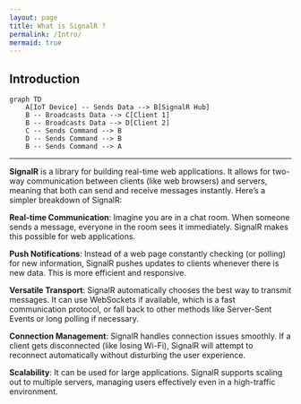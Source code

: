 ```yaml
---
layout: page
title: What is SignalR ?
permalink: /Intro/
mermaid: true
---
```


## Introduction

```mermaid
graph TD
    A[IoT Device] -- Sends Data --> B[SignalR Hub]
    B -- Broadcasts Data --> C[Client 1]
    B -- Broadcasts Data --> D[Client 2]
    C -- Sends Command --> B
    D -- Sends Command --> B
    B -- Sends Command --> A
```
---

**SignalR** is a library for building real-time web applications. It allows for two-way communication between clients (like web browsers) and servers, meaning that both can send and receive messages instantly. Here’s a simpler breakdown of SignalR:

**Real-time Communication**: Imagine you are in a chat room. When someone sends a message, everyone in the room sees it immediately. SignalR makes this possible for web applications.

**Push Notifications**: Instead of a web page constantly checking (or polling) for new information, SignalR pushes updates to clients whenever there is new data. This is more efficient and responsive.

**Versatile Transport**: SignalR automatically chooses the best way to transmit messages. It can use WebSockets if available, which is a fast communication protocol, or fall back to other methods like Server-Sent Events or long polling if necessary.

**Connection Management**: SignalR handles connection issues smoothly. If a client gets disconnected (like losing Wi-Fi), SignalR will attempt to reconnect automatically without disturbing the user experience.

**Scalability**: It can be used for large applications. SignalR supports scaling out to multiple servers, managing users effectively even in a high-traffic environment.